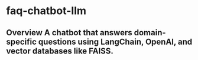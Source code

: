 # faq-chatbot-llm
## Overview A chatbot that answers domain-specific questions using LangChain, OpenAI, and vector databases like FAISS.
